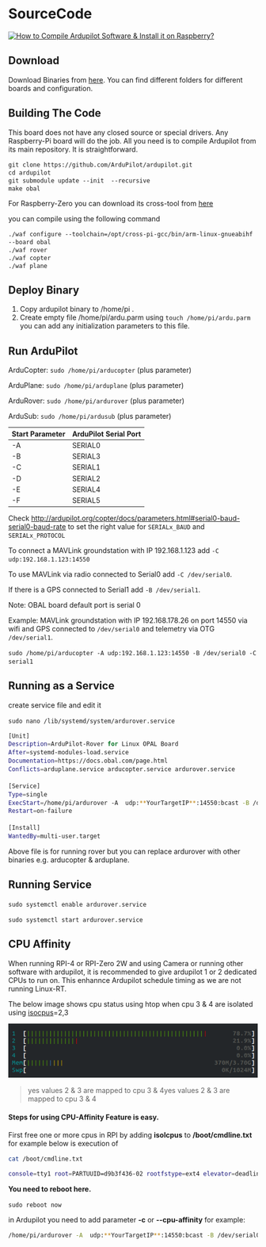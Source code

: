# SourceCode


[![How to Compile Ardupilot Software & Install it on Raspberry?](https://raw.githubusercontent.com/HefnySco/OBAL/main/images/youtube_how_to_Compile_AP_SW.png)](https://youtu.be/mYn49GbUL8Y "How to Compile Ardupilot Software & Install it on Raspberry?")


## Download 

Download Binaries from [here](https://drive.google.com/drive/folders/1e5yGQsX_wOOnu_0mpdkT8hTYvYcqudqF?usp=sharing). You can find different folders for different boards and configuration.

## Building The Code

This board does not have any closed source or special drivers. Any Raspberry-Pi board will do the job. All you need is to compile Ardupilot from its main repository. It is straightforward.





    git clone https://github.com/ArduPilot/ardupilot.git
    cd ardupilot 
    git submodule update --init  --recursive
    make obal

For Raspberry-Zero you can download its cross-tool from [here](https://sourceforge.net/projects/raspberry-pi-cross-compilers/files/Raspberry%20Pi%20GCC%20Cross-Compiler%20Toolchains/Buster/GCC%2010.2.0/Raspberry%20Pi%201%2C%20Zero/)


you can compile using the following command


    ./waf configure --toolchain=/opt/cross-pi-gcc/bin/arm-linux-gnueabihf --board obal
    ./waf rover
    ./waf copter
    ./waf plane




## Deploy Binary

1. Copy ardupilot binary to /home/pi .
2. Create empty file /home/pi/ardu.parm using `touch /home/pi/ardu.parm` you can add any initialization parameters to this file.




## Run ArduPilot

ArduCopter:
`sudo /home/pi/arducopter` (plus parameter) 

ArduPlane:
`sudo /home/pi/arduplane` (plus parameter) 

ArduRover:
`sudo /home/pi/ardurover` (plus parameter) 

ArduSub:
`sudo /home/pi/ardusub` (plus parameter) 


Start Parameter | ArduPilot Serial Port 
------------ | -------------
-A | SERIAL0
-B | SERIAL3
-C | SERIAL1
-D | SERIAL2
-E | SERIAL4
-F | SERIAL5

Check http://ardupilot.org/copter/docs/parameters.html#serial0-baud-serial0-baud-rate to set the right value for `SERIALx_BAUD` and `SERIALx_PROTOCOL`

To connect a MAVLink groundstation with IP 192.168.1.123 add `-C udp:192.168.1.123:14550`

To use MAVLink via radio connected to Serial0 add `-C /dev/serial0`. 

If there is a GPS connected to Serial1 add `-B /dev/serial1`. 

Note: OBAL board default port is serial 0

Example: MAVLink groundstation with IP 192.168.178.26 on port 14550 via wifi and GPS connected to `/dev/serial0` and telemetry via OTG `/dev/serial1`.

`sudo /home/pi/arducopter -A udp:192.168.1.123:14550 -B /dev/serial0 -C serial1`



## Running as a Service

create service file and edit it

`sudo nano /lib/systemd/system/ardurover.service
`



```bash
[Unit]
Description=ArduPilot-Rover for Linux OPAL Board
After=systemd-modules-load.service
Documentation=https://docs.obal.com/page.html
Conflicts=arduplane.service arducopter.service ardurover.service

[Service]
Type=single
ExecStart=/home/pi/ardurover -A  udp:**YourTargetIP**:14550:bcast -B /dev/serial0
Restart=on-failure

[Install]
WantedBy=multi-user.target

```

Above file is for running rover but you can replace ardurover with other binaries e.g. arducopter & arduplane.


## Running Service

`sudo systemctl enable ardurover.service
`
  
`sudo systemctl start ardurover.service
`



## CPU Affinity
When running RPI-4 or RPI-Zero 2W and using Camera or running other software with ardupilot, it is recommended to give ardupilot 1 or 2 dedicated CPUs to run on. This enhannce Ardupilot schedule timing as we are not running Linux-RT.

The below image shows cpu status using htop when cpu 3 & 4 are isolated using [isocpus](https://rt-labs.com/docs/p-net/prepare_raspberrypi.html#advanced-users-only-control-linux-real-time-properties "isocpus")=2,3


[![cpu-affinity](https://raw.githubusercontent.com/HefnySco/OBAL/main/images/cpu_affinity.png "cpu-affinity")](https://raw.githubusercontent.com/HefnySco/OBAL/main/images/cpu_affinity.png "cpu-affinity")

> yes values 2 & 3 are mapped to cpu 3 & 4yes values 2 & 3 are mapped to cpu 3 & 4


#### Steps for using CPU-Affinity Feature is easy.
First free one or more cpus in RPI by adding **isolcpus** to **/boot/cmdline.txt**
for example below is execution of 
```bash
cat /boot/cmdline.txt
```

```bash
console=tty1 root=PARTUUID=d9b3f436-02 rootfstype=ext4 elevator=deadline fsck.repair=yes rootwait modules-load=dwc2,g_ether quiet splash plymouth.ignore-serial-consoles isolcpus=2,3
```

**You need to reboot here.**

`sudo reboot now`

in Ardupilot you need to add parameter **-c**  or **--cpu-affinity**
for example:

```bash
/home/pi/ardurover -A  udp:**YourTargetIP**:14550:bcast -B /dev/serial0 -c 2,3
```



